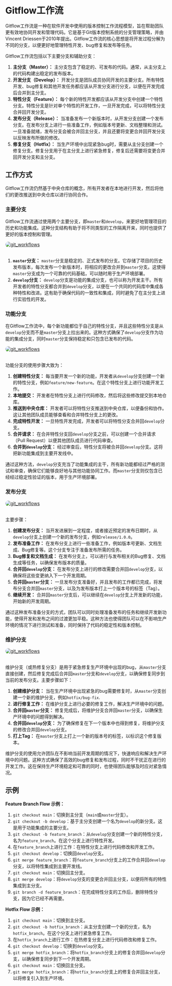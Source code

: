 # Gitflow工作流

Gitflow工作流是一种在软件开发中使用的版本控制工作流程模型，旨在帮助团队更有效地协同开发和管理代码。它是基于Git版本控制系统的分支管理策略，并由Vincent Driessen于2010年提出。Gitflow工作流的核心思想是将开发过程分解为不同的分支，以便更好地管理特性开发、bug修复和发布等任务。

Gitflow工作流包括以下主要分支和辅助分支：

1. **主分支（Master）：** 主分支包含了稳定的、可发布的代码。通常，从主分支上的代码构建出稳定的发布版本。
2. **开发分支（Develop）：** 开发分支是团队成员协同开发的主要分支。所有特性开发、bug修复和其他开发任务都应该从开发分支进行分支，以便在开发完成后合并到主分支。
3. **特性分支（Feature）：** 每个新的特性开发都应该从开发分支中创建一个特性分支。特性分支是针对单个特性的开发工作，一旦开发完成，可以将特性分支合并回开发分支。
4. **发布分支（Release）：** 当准备发布一个新版本时，从开发分支创建一个发布分支。在发布分支上进行一些准备工作，例如版本号更新、文档整理和测试。一旦准备就绪，发布分支会被合并回主分支，并且还要将变更合并回开发分支以反映发布所做的修改。
5. **修复分支（Hotfix）：** 当生产环境中出现紧急bug时，需要从主分支创建一个修复分支。修复分支用于在主分支上进行紧急修复，修复后还需要将变更合并回开发分支和主分支。

## 工作方式

Gitflow工作流仍然基于中央仓库的概念，所有开发者在本地进行开发，然后将他们的更改推送到中央仓库以进行协同合作。

### 主要分支

Gitflow工作流通过使用两个主要分支，即`master`和`develop`，来更好地管理项目的历史和功能集成。这种分支结构有助于将不同类型的工作隔离开来，同时也提供了更好的版本控制和管理。


<a href="https://github.com/zheng-yi-yi/myNotes/Tools_and_Environment/Git/git_workflows">
<img src="images/gitflow-01.png" alt="git_workflows" style="display: block; margin: 0 auto; max-width: 100%; height: auto; border-radius: 10px;">
</a>

<br />


1. **`master`分支：** `master`分支是稳定的、正式发布的分支。它存储了项目的历史发布版本，每次发布一个新版本时，将相应的更改合并到`master`分支。这使得`master`分支成为一个可靠的代码基础，可以随时用于生产环境部署。
2. **`develop`分支：** `develop`分支是功能的集成分支，也可以称为开发主干。所有开发者的特性分支都合并到`develop`分支，以便在一个共同的代码库中集成各种特性和改进。这有助于确保代码的一致性和集成，同时避免了在主分支上进行实验性的开发。


### 功能分支

在Gitflow工作流中，每个新功能都位于自己的特性分支，并且这些特性分支是从`develop`分支而不是`master`分支上拉出来的。这种方式确保了`develop`分支作为功能的集成分支，同时`master`分支保持稳定和只包含已发布的代码。




<a href="https://github.com/zheng-yi-yi/myNotes/Tools_and_Environment/Git/git_workflows">
<img src="images/gitflow-02.png" alt="git_workflows" style="display: block; margin: 0 auto; max-width: 100%; height: auto; border-radius: 10px;">
</a>

<br />


功能分支的使用步骤大致为：

1. **创建特性分支：** 每当要开发一个新的功能，开发者从`develop`分支创建一个新的特性分支，例如`feature/new-feature`。在这个特性分支上进行功能开发工作。
2. **本地提交：** 开发者在特性分支上进行代码修改，然后将这些修改提交到本地仓库。
3. **推送到中央仓库：** 开发者可以将特性分支推送到中央仓库，以便备份和协作。这让其他团队成员能够查看和合并特性分支上的更改。
4. **完成特性开发：** 一旦特性开发完成，开发者可以将特性分支合并回`develop`分支。
5. **合并请求：** 在合并特性分支回`develop`分支之前，可以创建一个合并请求（Pull Request）以便其他团队成员进行代码审查。
6. **合并到`develop`分支：** 经过审查后，特性分支将被合并回`develop`分支。这将把新功能集成到主要开发线中。

通过这种方法，`develop`分支充当了功能集成的主干，所有新功能都经过严格的测试和审查，确保它们能够良好地与其他功能协同工作。而`master`分支则仅包含已经经过稳定性验证的版本，用于生产环境部署。

### 发布分支




<a href="https://github.com/zheng-yi-yi/myNotes/Tools_and_Environment/Git/git_workflows">
<img src="images/gitflow-03.png" alt="git_workflows" style="display: block; margin: 0 auto; max-width: 100%; height: auto; border-radius: 10px;">
</a>

<br />


主要步骤：

1. **创建发布分支：** 当开发进展到一定程度，或者接近预定的发布日期时，从`develop`分支上创建一个新的发布分支，例如`release/1.0.0`。
2. **发布准备工作：** 在发布分支上进行一些准备工作，例如版本号更新、文档生成、Bug修复等。这个分支专注于准备发布所需的任务。
3. **Bug修复和文档生成：** 在发布分支上，可以进行与发布相关的Bug修复、文档生成等任务，以确保发布版本的质量。
4. **合并回`develop`分支：** 在发布分支上进行的修改需要合并回`develop`分支，以确保将这些变更纳入下一个开发周期。
5. **合并回`master`分支：** 一旦发布分支准备好，并且发布的工作都已完成，将发布分支合并回`master`分支，以及为发布版本打上一个版本号的标签（Tag）。
6. **继续开发：** 合并回`master`分支后，可以继续在`develop`分支上开发新的功能，开始新的开发周期。

通过这种发布准备分支的方式，团队可以同时处理准备发布的任务和继续开发新功能，使得开发和发布之间的过渡更加平稳。这种方法也使得团队可以在不影响生产环境的情况下进行测试和准备，同时保持了代码的稳定性和版本控制。


### 维护分支




<a href="https://github.com/zheng-yi-yi/myNotes/Tools_and_Environment/Git/git_workflows">
<img src="images/gitflow-04.png" alt="git_workflows" style="display: block; margin: 0 auto; max-width: 100%; height: auto; border-radius: 10px;">
</a>

<br />


维护分支（或热修复分支）是用于紧急修复生产环境中出现的bug，从`master`分支直接创建，然后修复完成后合并回`master`分支和`develop`分支，以确保修复同步到当前的发布分支。主要步骤如下：

1. **创建维护分支：** 当在生产环境中出现紧急的bug需要修复时，从`master`分支创建一个新的维护分支，例如`hotfix/bug-fix`.
2. **进行修复工作：** 在维护分支上进行必要的修复工作，解决生产环境中的问题。
3. **合并回`master`分支：** 修复完成后，将维护分支合并回`master`分支，以确保生产环境中的问题得到解决。
4. **合并回`develop`分支：** 为了确保修复在下一个版本中也得到修复，将维护分支的修改合并回`develop`分支。
5. **打上Tag：** 在`master`分支上打上一个新的版本号的标签，以标识这个修复版本。

维护分支的使用允许团队在不影响当前开发周期的情况下，快速响应和解决生产环境中的问题。这种方式确保了高效的bug修复和发布过程，同时不干扰正在进行的开发工作。这在保持生产环境稳定和可靠的同时，也使得团队能够及时应对紧急情况。

## 示例

**Feature Branch Flow 示例：**

1. `git checkout main`：切换到主分支（`main`或`master`分支）。
2. `git checkout -b develop`：基于主分支创建一个名为`develop`的新分支。这是用于功能集成的主要分支。
3. `git checkout -b feature_branch`：从`develop`分支创建一个新的特性分支，名为`feature_branch`。在这个分支上进行特性开发。
4. 在`feature_branch`上进行工作：在特性分支上进行代码修改和开发工作。
5. `git checkout develop`：切换回`develop`分支。
6. `git merge feature_branch`：将`feature_branch`分支上的工作合并回`develop`分支，以将特性集成到主要开发线。
7. `git checkout main`：切换回主分支。
8. `git merge develop`：将`develop`分支的变更合并回主分支，以便将所有的特性集成到主分支。
9. `git branch -d feature_branch`：在完成特性分支的工作后，删除特性分支，因为它已经不再需要。

**Hotfix Flow 示例：**

1. `git checkout main`：切换到主分支。
2. `git checkout -b hotfix_branch`：从主分支创建一个新的分支，名为`hotfix_branch`。在这个分支上进行紧急修复工作。
3. 在`hotfix_branch`上进行工作：在热修复分支上进行代码修改和修复工作。
4. `git checkout develop`：切换到`develop`分支。
5. `git merge hotfix_branch`：将`hotfix_branch`分支上的修复合并回`develop`分支，以确保修复同步到下一个开发周期。
6. `git checkout main`：切换回主分支。
7. `git merge hotfix_branch`：将`hotfix_branch`分支上的修复合并回主分支，以将修复引入到生产环境。